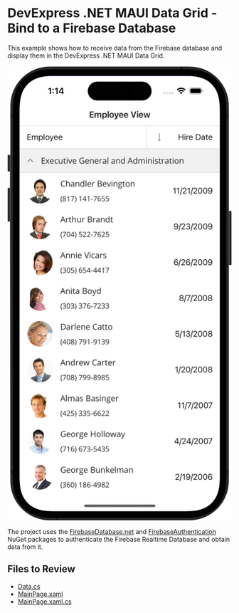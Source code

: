 # DevExpress .NET MAUI Data Grid - Bind to a Firebase Database

This example shows how to receive data from the Firebase database and display them in the DevExpress .NET MAUI Data Grid. 

<img src="img/bindFirebaseToDataGrid.png" width="660px"/>

The project uses the [FirebaseDatabase.net](https://www.nuget.org/packages/FirebaseDatabase.net) and [FirebaseAuthentication](https://www.nuget.org/packages/FirebaseAuthentication) NuGet packages to authenticate the Firebase Realtime Database and obtain data from it.

<!-- default file list -->
## Files to Review

* [Data.cs](./Model/Data.cs)
* [MainPage.xaml](./MainPage.xaml)
* [MainPage.xaml.cs](./MainPage.xaml.cs)

<!-- default file list end -->

